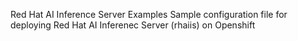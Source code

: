 Red Hat AI Inference Server Examples
Sample configuration file for deploying Red Hat AI Inferenec Server (rhaiis) on Openshift
